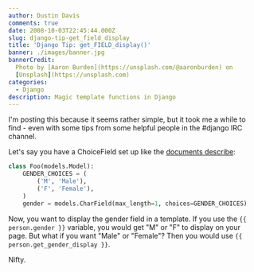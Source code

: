 ```yaml
---
author: Dustin Davis
comments: true
date: 2008-10-03T22:45:44.000Z
slug: django-tip-get_field_display
title: 'Django Tip: get_FIELD_display()'
banner: ./images/banner.jpg
bannerCredit:
  Photo by [Aaron Burden](https://unsplash.com/@aaronburden) on
  [Unsplash](https://unsplash.com)
categories:
  - Django
description: Magic template functions in Django
---
```


I'm posting this because it seems rather simple, but it took me a while to
find - even with some tips from some helpful people in the #django IRC channel.

Let's say you have a ChoiceField set up like the
[documents describe](http://docs.djangoproject.com/en/dev/ref/models/fields/#choices):

```python
class Foo(models.Model):
    GENDER_CHOICES = (
        ('M', 'Male'),
        ('F', 'Female'),
    )
    gender = models.CharField(max_length=1, choices=GENDER_CHOICES)
```

Now, you want to display the gender field in a template. If you use the
`{{ person.gender }}` variable, you would get "M" or "F" to display on your
page. But what if you want "Male" or "Female"? Then you would use
`{{ person.get_gender_display }}`.

Nifty.
